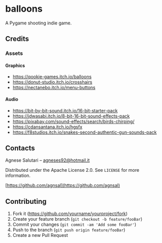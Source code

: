 # balloons
A Pygame shooting indie game.

## Credits
### Assets
#### Graphics
- https://qookie-games.itch.io/balloons
- https://donut-studio.itch.io/crosshairs
- https://nectanebo.itch.io/menu-buttons

#### Audio
- https://bit-by-bit-sound.itch.io/16-bit-starter-pack
- https://jdwasabi.itch.io/8-bit-16-bit-sound-effects-pack
- https://pixabay.com/sound-effects/search/birds-chirping/
- https://cdansantana.itch.io/hgsfx
- https://f8studios.itch.io/snakes-second-authentic-gun-sounds-pack

## Contacts

Agnese Salutari – agneses92@hotmail.it

Distributed under the Apache License 2.0. See ``LICENSE`` for more information.

[https://github.com/agnsal](https://github.com/agnsal)

## Contributing

1. Fork it (<https://github.com/yourname/yourproject/fork>)
2. Create your feature branch (`git checkout -b feature/fooBar`)
3. Commit your changes (`git commit -am 'Add some fooBar'`)
4. Push to the branch (`git push origin feature/fooBar`)
5. Create a new Pull Request

